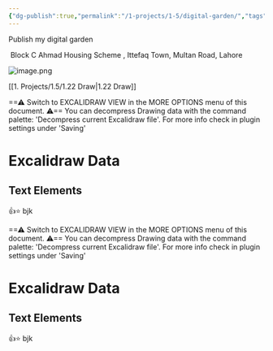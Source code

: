 ```yaml
---
{"dg-publish":true,"permalink":"/1-projects/1-5/digital-garden/","tags":["gardenEntry"],"created":"2025-03-14T10:47:52.721+05:00","updated":"2025-03-14T17:35:02.558+05:00"}
---
```


Publish my digital garden

 Block C Ahmad Housing Scheme , Ittefaq Town, Multan Road, Lahore

![image.png](/img/user/1.%20Projects/1.5/Z99%20Attachments/image.png)


[[1. Projects/1.5/1.22 Draw\|1.22 Draw]]



<div class="transclusion internal-embed is-loaded"><div class="markdown-embed">




==⚠  Switch to EXCALIDRAW VIEW in the MORE OPTIONS menu of this document. ⚠== You can decompress Drawing data with the command palette: 'Decompress current Excalidraw file'. For more info check in plugin settings under 'Saving'


# Excalidraw Data

## Text Elements
👍⭐ 
bjk 


</div></div>



<div class="transclusion internal-embed is-loaded"><div class="markdown-embed">




==⚠  Switch to EXCALIDRAW VIEW in the MORE OPTIONS menu of this document. ⚠== You can decompress Drawing data with the command palette: 'Decompress current Excalidraw file'. For more info check in plugin settings under 'Saving'


# Excalidraw Data

## Text Elements
👍⭐ 
bjk 


</div></div>


